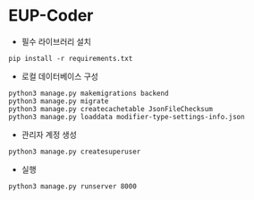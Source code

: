 # EUP-Coder
- 필수 라이브러리 설치
```
pip install -r requirements.txt
```

- 로컬 데이터베이스 구성
```
python3 manage.py makemigrations backend
python3 manage.py migrate
python3 manage.py createcachetable JsonFileChecksum
python3 manage.py loaddata modifier-type-settings-info.json
```

- 관리자 계정 생성
```
python3 manage.py createsuperuser
```

- 실행
```
python3 manage.py runserver 8000
```